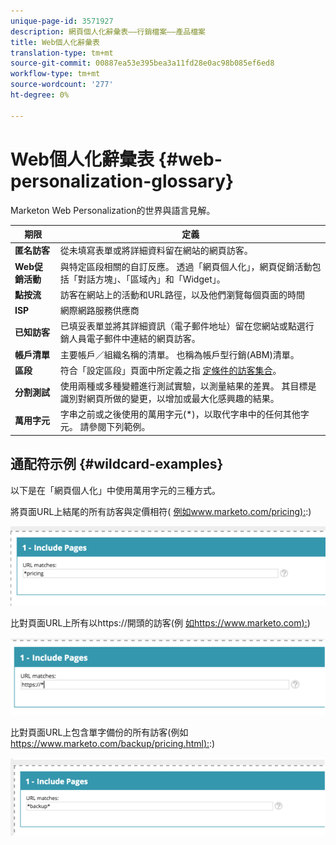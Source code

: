 ```yaml
---
unique-page-id: 3571927
description: 網頁個人化辭彙表——行銷檔案——產品檔案
title: Web個人化辭彙表
translation-type: tm+mt
source-git-commit: 00887ea53e395bea3a11fd28e0ac98b085ef6ed8
workflow-type: tm+mt
source-wordcount: '277'
ht-degree: 0%

---
```



# Web個人化辭彙表 {#web-personalization-glossary}

Marketon Web Personalization的世界與語言見解。

| 期限 | 定義 |
|---|---|
| **匿名訪客** | 從未填寫表單或將詳細資料留在網站的網頁訪客。 |
| **Web促銷活動** | 與特定區段相關的自訂反應。 透過「網頁個人化」，網頁促銷活動包括「對話方塊」、「區域內」和「Widget」。 |
| **點按流** | 訪客在網站上的活動和URL路徑，以及他們瀏覽每個頁面的時間 |
| **ISP** | 網際網路服務供應商 |
| **已知訪客** | 已填妥表單並將其詳細資訊（電子郵件地址）留在您網站或點選行銷人員電子郵件中連結的網頁訪客。 |
| **帳戶清單** | 主要帳戶／組織名稱的清單。 也稱為帳戶型行銷(ABM)清單。 |
| **區段** | 符合「設定區段」頁面中所定義之指 [定條件的訪客集合](../../../product-docs/web-personalization/using-web-segments/web-segments.md)。 |
| **分割測試** | 使用兩種或多種變體進行測試實驗，以測量結果的差異。 其目標是識別對網頁所做的變更，以增加或最大化感興趣的結果。 |
| **萬用字元** | 字串之前或之後使用的萬用字元(*)，以取代字串中的任何其他字元。 請參閱下列範例。 |

## 通配符示例 {#wildcard-examples}

以下是在「網頁個人化」中使用萬用字元的三種方式。

將頁面URL上結尾的所有訪客與定價相符( [例如www.marketo.com/pricing):](http://www.marketo.com/pricing):)

![](assets/wildcard-example-1.png)

比對頁面URL上所有以https://開頭的訪客(例 [如https://www.marketo.com):](https://www.marketo.com))

![](assets/wildcard-example-2.png)

比對頁面URL上包含單字備份的所有訪客(例如 [https://www.marketo.com/backup/pricing.html):](https://www.marketo.com/backup/pricing.html):)

![](assets/wildcard-example-3.png)

